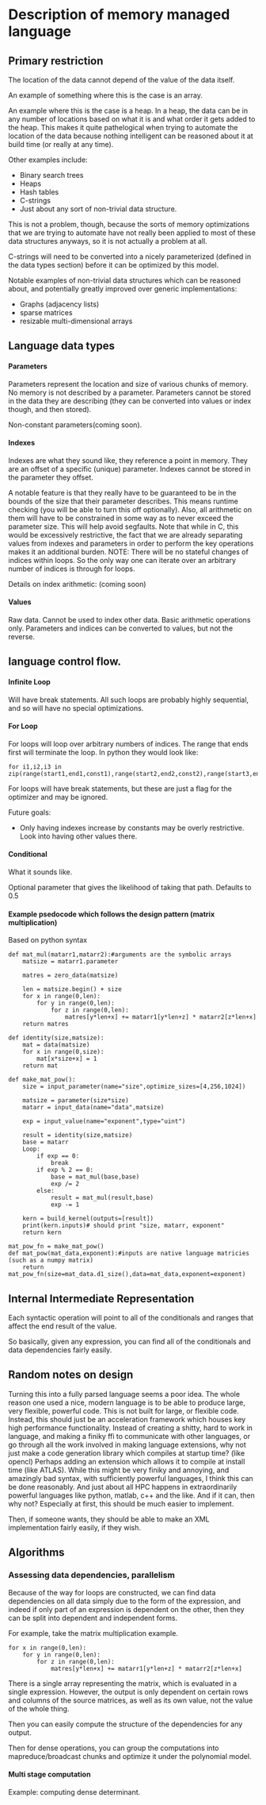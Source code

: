 # Description of memory managed language

## Primary restriction

The location of the data cannot depend of the value of the data itself.

An example of something where this is the case is an array.

An example where this is the case is a heap. In a heap, the data can be in any number of locations based on what it is and what order it gets added to the heap. This makes it quite pathelogical when trying to automate the location of the data because nothing intelligent can be reasoned about it at build time (or really at any time).

Other examples include:

* Binary search trees
* Heaps
* Hash tables
* C-strings
* Just about any sort of non-trivial data structure.

This is not a problem, though, because the sorts of memory optimizations that we are trying to automate have not really been applied to most of these data structures anyways, so it is not actually a problem at all.

C-strings will need to be converted into a nicely parameterized (defined in the data types section) before it can be optimized by this model.

Notable examples of non-trivial data structures which can be reasoned about, and potentially greatly improved over generic implementations:

* Graphs (adjacency lists)
* sparse matrices
* resizable multi-dimensional arrays

## Language data types

#### Parameters

Parameters represent the location and size of various chunks of memory. No memory is not described by a parameter. Parameters cannot be stored in the data they are describing (they can be converted into values or index though, and then stored).

Non-constant parameters(coming soon).

#### Indexes

Indexes are what they sound like, they reference a point in memory. They are an offset of a specific (unique) parameter. Indexes cannot be stored in the parameter they offset.

A notable feature is that they really have to be guaranteed to be in the bounds of the size that their parameter describes. This means runtime checking (you will be able to turn this off optionally). Also, all arithmetic on them will have to be constrained in some way as to never exceed the parameter size. This will help avoid segfaults. Note that while in C, this would be excessively restrictive, the fact that we are already separating values from indexes and parameters in order to perform the key operations makes it an additional burden.
NOTE: There will be no stateful changes of indices within loops. So the only way one can iterate over an arbitrary number of indices is through for loops.

Details on index arithmetic: (coming soon)

#### Values

Raw data. Cannot be used to index other data. Basic arithmetic operations only. Parameters and indices can be converted to values, but not the reverse.

## language control flow.

#### Infinite Loop

Will have break statements. All such loops are probably highly sequential, and so will have no special optimizations.

#### For Loop

For loops will loop over arbitrary numbers of indices. The range that ends first will terminate the loop. In python they would look like:

    for i1,i2,i3 in zip(range(start1,end1,const1),range(start2,end2,const2),range(start3,end3,const3))

For loops will have break statements, but these are just a flag for the optimizer and may be ignored.

Future goals:

* Only having indexes increase by constants may be overly restrictive. Look into having other values there.

#### Conditional

What it sounds like.

Optional parameter that gives the likelihood of taking that path. Defaults to 0.5

#### Example psedocode which follows the design pattern (matrix multiplication)

Based on python syntax

    def mat_mul(matarr1,matarr2):#arguments are the symbolic arrays
        matsize = matarr1.parameter

        matres = zero_data(matsize)

        len = matsize.begin() + size
        for x in range(0,len):
            for y in range(0,len):
                for z in range(0,len):
                    matres[y*len+x] += matarr1[y*len+z] * matarr2[z*len+x]
        return matres

    def identity(size,matsize):
        mat = data(matsize)
        for x in range(0,size):
            mat[x*size+x] = 1
        return mat

    def make_mat_pow():
        size = input_parameter(name="size",optimize_sizes=[4,256,1024])

        matsize = parameter(size*size)
        matarr = input_data(name="data",matsize)

        exp = input_value(name="exponent",type="uint")

        result = identity(size,matsize)
        base = matarr
        Loop:
            if exp == 0:
                break
            if exp % 2 == 0:
                base = mat_mul(base,base)
                exp /= 2
            else:
                result = mat_mul(result,base)
                exp -= 1

        kern = build_kernel(outputs=[result])
        print(kern.inputs)# should print "size, matarr, exponent"
        return kern

    mat_pow_fn = make_mat_pow()
    def mat_pow(mat_data,exponent):#inputs are native language matricies (such as a numpy matrix)
        return mat_pow_fn(size=mat_data.d1_size(),data=mat_data,exponent=exponent)



## Internal Intermediate Representation

Each syntactic operation will point to all of the conditionals and ranges that affect the end result of the value.

So basically, given any expression, you can find all of the conditionals and data dependencies fairly easily.

## Random notes on design

Turning this into a fully parsed language seems a poor idea. The whole reason one used a nice, modern language is to be able to produce large, very flexible, powerful code. This is not built for large, or flexible code. Instead, this should just be an acceleration framework which houses key high performance functionality. Instead of creating a shitty, hard to work in language, and making a finiky ffi to communicate with other languages, or go through all the work involved in making language extensions, why not just make a code generation library which compiles at startup time? (like opencl) Perhaps adding an extension which allows it to compile at install time (like ATLAS). While this might be very finiky and annoying, and amazingly bad syntax, with sufficiently powerful languages, I think this can be done reasonably. And just about all HPC happens in extraordinarily powerful languages like python, matlab, c++ and the like. And if it can, then why not? Especially at first, this should be much easier to implement.

Then, if someone wants, they should be able to make an XML implementation fairly easily, if they wish.

## Algorithms

### Assessing data dependencies, parallelism

Because of the way for loops are constructed, we can find data dependencies on all data simply due to the form of the expression, and indeed if only part of an expression is dependent on the other, then they can be split into dependent and independent forms.

For example, take the matrix multiplication example.

    for x in range(0,len):
        for y in range(0,len):
            for z in range(0,len):
                matres[y*len+x] += matarr1[y*len+z] * matarr2[z*len+x]

There is a single array representing the matrix, which is evaluated in a single expression. However, the output is only dependent on certain rows and columns of the source matrices, as well as its own value, not the value of the whole thing.

Then you can easily compute the structure of the dependencies for any output.

Then for dense operations, you can group the computations into mapreduce/broadcast chunks and optimize it under the polynomial model.

#### Multi stage computation

Example: computing dense determinant.
